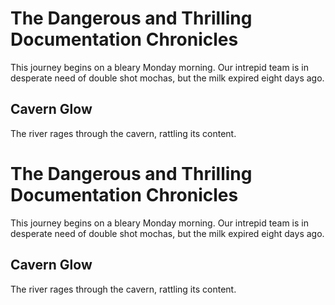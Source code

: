 # The Dangerous and Thrilling Documentation Chronicles

This journey begins on a bleary Monday morning.
Our intrepid team is in desperate need of double shot mochas, but the milk expired eight days ago.

## Cavern Glow
The river rages through the cavern, rattling its content.

# The Dangerous and Thrilling Documentation Chronicles

This journey begins on a bleary Monday morning.
Our intrepid team is in desperate need of double shot mochas, but the milk expired eight days ago.

## Cavern Glow
The river rages through the cavern, rattling its content.
